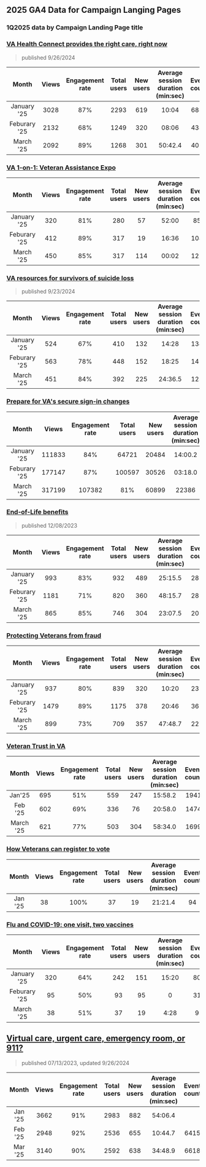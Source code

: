 ## 2025 GA4 Data for Campaign Langing Pages


### 1Q2025 data by Campaign Landing Page title

### [VA Health Connect provides the right care, right now](https://www.va.gov/initiatives/va-health-connect) 
> published 9/26/2024

|	Month | Views	|	Engagement rate	|	Total users	|	New users	|	Average session duration (min:sec)	|	Event count	|
| :---:  | :---: | :---: |:---:  | :---: |:---:  | :---: |
| January '25|	3028	|	87%	|	2293	|	619	|	10:04	|	6885	|
| Feburary '25 |	2132	|	68%	|	1249	|	320	|	08:06	|	4383	
| March '25 |	2092	|	89%	|	1268	|	301	|	50:42.4	|	4050	|

### [VA 1-on-1: Veteran Assistance Expo](https://www.va.gov/initiatives/va-1-on-1-veteran-assistance-expo/)

|	Month | Views	|	Engagement rate	|	Total users	|	New users	|	Average session duration (min:sec)	|	Event count	|
| :---:  | :---: | :---: |:---:  | :---: |:---:  | :---: | 
| January '25|	320	|	81%	|	280	|	57	|	52:00	|	857	
| Feburary '25 |	412	|	89%	|	317	|	19	|	16:36	|	1043	
| March '25 |	450	|	85%	|	317	|	114	|	00:02	|	1252	|

### [VA resources for survivors of suicide loss](https://www.va.gov/initiatives/va-resources-for-survivors-of-suicide-loss) 
> published 9/23/2024

|	Month | Views	|	Engagement rate	|	Total users	|	New users	|	Average session duration (min:sec)	|	Event count	|
| :---:  | :---: | :---: |:---:  | :---: |:---:  | :---: | 
| January '25| 524	|	67%	|	410	|	132	|	14:28|	1343	|
| Feburary '25 |563	|	78%	|	448	|	152	|	18:25	|	1418	|	
| March '25| 451	|	84%	|	392	|	225	|	24:36.5	|	1230	|

### [Prepare for VA's secure sign-in changes](https://www.va.gov/initiatives/prepare-for-vas-secure-sign-in-changes/) 

|	Month | Views	|	Engagement rate	|	Total users	|	New users	|	Average session duration (min:sec)	|	Event count	|
| :---:  | :---: | :---: |:---:  | :---: |:---:  | :---: |
| January '25	| 111833	|	84%	|	64721	|	20484	|	14:00.2	|	204431	|
| Feburary '25 | 177147	|	87%	|	100597	|	30526	|	03:18.0	|
| March '25 | 317199	|	107382	|	81%	|	60899	|	22386	|	26:32.0	|	204075	|
 
### [End-of-Life benefits](https://www.va.gov/initiatives/end-of-life-benefits) 
> published 12/08/2023

|	Month | Views	|	Engagement rate	|	Total users	|	New users	|	Average session duration (min:sec)	|	Event count	|
| :---:  | :---: | :---: |:---:  | :---: |:---:  | :---: | 
| January '25	| 993	|	83%	|	932	|	489	|	25:15.5	|	2853	|	
| Feburary '25 |1181	|	71%	|	820	|	360	|	48:15.7	|	2853	|	
| March '25 | 865	|	85%	|	746	|	304	|	23:07.5	|	2072	|


### [Protecting Veterans from fraud](https:/www.va.gov/initiatives/protecting-veterans-from-fraud/)

|	Month | Views	|	Engagement rate	|	Total users	|	New users	|	Average session duration (min:sec)	|	Event count	|
| :---:  | :---: | :---: |:---:  | :---: |:---:  | :---: |   
| January '25	| 937	|	80%	|	839	|	320	|	10:20	|	2371	|	
| Feburary '25 | 1479	|	89%	|	1175	|	378	|	20:46	|	3620	|	
| March '25 | 899	|	73%	|	709	|	357	|	47:48.7	|	2278	|

### [Veteran Trust in VA](https:/www.va.gov/initiatives/veteran-trust-in-va/)
|	Month | Views	|	Engagement rate	|	Total users	|	New users	|	Average session duration (min:sec)	|	Event count	|
| :---:  | :---: | :---: |:---:  | :---: |:---:  | :---: | 
| Jan'25 | 695	|	51%	|	559	|	247	|	15:58.2	|	1941	|	
| Feb '25 | 602	|	69%	|	336	|	76	|	20:58.0	|	1474	|	
| March '25 | 621	|	77%	|	503	|	304	|	58:34.0	|	1699	|

 
### [How Veterans can register to vote](https:/www.va.gov/initiatives/vote/)	
|	Month | Views	|	Engagement rate	|	Total users	|	New users	|	Average session duration (min:sec)	|	Event count	|
| :---:  | :---: | :---: |:---:  | :---: |:---:  | :---: |
| Jan '25 | 38	|	100%	|	37	|	19	|	21:21.4	|	94	|	

### [Flu and COVID-19: one visit, two vaccines](https:/www.va.gov/initiatives/covid-flu/)

|	Month | Views	|	Engagement rate	|	Total users	|	New users	|	Average session duration (min:sec)	|	Event count	|
| :---:  | :---: | :---: |:---:  | :---: |:---:  | :---: | 
| January '25	|	320	|	64%	|	242	|	151	|	15:20	|	803	|
| Feburary '25 |	95	|	50%	|	93	|	95	|	0	|	317 |
| March '25 | 38	|	51%	|	37	|	19	|	4:28	|	93 |
 

## [Virtual care, urgent care, emergency room, or 911?](https://www.va.gov/initiatives/emergency-room-911-or-urgent-care/)
> published 07/13/2023, updated 9/26/2024

|	Month | Views	|	Engagement rate	|	Total users	|	New users	|	Average session duration (min:sec)	|	Event count	|
| :---:  | :---: | :---: |:---:  | :---: |:---:  | :---: | 
| Jan '25 | 3662	|	91%	|	2983	|	882	|	54:06.4	|	|7664 |
| Feb '25 |	2948	|	92%	|	2536	|	655	|	10:44.7	|	6415 | 
| Mar '25 |	3140	|	90%	|	2592	|	638	|	34:48.9	|	6618	|




